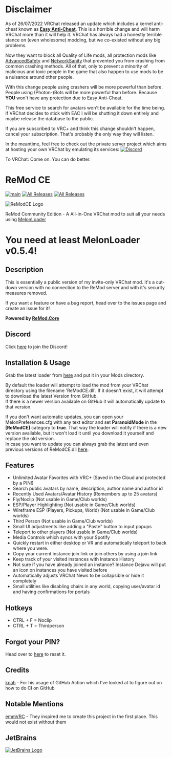 # Disclaimer
As of 26/07/2022 VRChat released an update which includes a kernel anti-cheat known as [**Easy Anti-Cheat**](https://easy.ac).
This is a horrible change and will harm VRChat more than it will help it. VRChat has always had a honestly terrible stance on (even wholesome) modding, but we co-existed without any big problems.

Now they want to block all Quality of Life mods, all protection mods like [AdvancedSafety](https://github.com/knah/VRCMods#advancedsafety) and [NetworkSanity](https://github.com/RequiDev/NetworkSanity) that prevented you from crashing from common crashing methods.
All of that, only to prevent a minority of malicious and toxic people in the game that also happen to use mods to be a nuisance around other people.

With this change people using crashers will be more powerful than before. People using (Photon-)Bots will be more powerful than before. Because **YOU** won't have any protection due to Easy Anti-Cheat.

This free service to search for avatars won't be available for the time being. If VRChat decides to stick with EAC I will be shutting it down entirely and maybe release the database to the public.

If you are subscribed to VRC+ and think this change shouldn't happen, cancel your subscription. That's probably the only way they will listen.

In the meantime, feel free to check out the private server project which aims at hosting your own VRChat by emulating its services:
[![Discord](https://img.shields.io/discord/876431015478951936?color=DD00FF&logo=Discord&logoColor=FFFFFF&style=plastic)](https://discord.gg/bzb6TCfXsr)

To VRChat:
Come on. You can do better.

# ReMod CE

[![main](https://img.shields.io/github/workflow/status/RequiDev/ReModCE/main?style=for-the-badge)](https://github.com/RequiDev/ReModCE/actions/workflows/main.yml)
[![All Releases](https://img.shields.io/github/downloads/RequiDev/ReModCE/total.svg?style=for-the-badge&logo=appveyor)](https://github.com/RequiDev/ReModCE/releases)
[![All Releases](https://img.shields.io/github/downloads/RequiDev/ReModCE/latest/total.svg?style=for-the-badge&logo=appveyor)](https://github.com/RequiDev/ReModCE/releases/latest)

![ReModCE Logo](https://github.com/RequiDev/ReModCE/raw/master/remod_ce_logo.png)

ReMod Community Edition - A All-in-One VRChat mod to suit all your needs using [MelonLoader](https://github.com/LavaGang/MelonLoader)
# **You need at least MelonLoader v0.5.4!**

## Description
This is essentially a public version of my invite-only VRChat mod. It's a cut-down version with no connection to the ReMod server and with it's security measures removed.  

If you want a feature or have a bug report, head over to the issues page and create an issue for it!  

**Powered by [ReMod.Core](https://github.com/RequiDev/ReMod.Core/)**

## Discord
Click [here](https://discord.gg/KdTSGU4jt3) to join the Discord!

## Installation & Usage
Grab the latest loader from [here](https://api.vrcmg.com/v1/mods/download/246) and put it in your Mods directory.  

By default the loader will attempt to load the mod from your VRChat directory using the filename 'ReModCE.dll'. If it doesn't exist, it will attempt to download the latest Version from GitHub.  
If there is a newer version available on GitHub it will automatically update to that version.  

If you don't want automatic updates, you can open your MelonPreferences.cfg with any text editor and set **ParanoidMode** in the **[ReModCE]** category to **true**. That way the loader will notify if there is a new version available, but it won't load it until you download it yourself and replace the old version.  
In case you want to update you can always grab the latest and even previous versions of ReModCE.dll [here](https://github.com/RequiDev/ReModCE/releases/).

## Features
* Unlimited Avatar Favorites with VRC+ (Saved in the Cloud and protected by a PIN!)
* Search public avatars by name, description, author name and author id
* Recently Used Avatars/Avatar History (Remembers up to 25 avatars)
* Fly/Noclip (Not usable in Game/Club worlds)
* ESP/Player Highlighting (Not usable in Game/Club worlds)
* Wireframe ESP (Players, Pickups, World) (Not usable in Game/Club worlds)
* Third Person (Not usable in Game/Club worlds)
* Small UI adjustments like adding a "Paste" button to input popups
* Teleport to other players (Not usable in Game/Club worlds)
* Media Controls which syncs with your Spotify
* Quickly restart in either desktop or VR and automatically teleport to back where you were.
* Copy your current instance join link or join others by using a join link
* Keep track of your visited instances with Instance History
* Not sure if you have already joined an instance? Instance Dejavu will put an icon on instances you have visited before
* Automatically adjusts VRChat News to be collapsible or hide it completely
* Small utilities like disabling chairs in any world, copying user/avatar id and having confirmations for portals

## Hotkeys
* CTRL + F = Noclip
* CTRL + T = Thirdperson

## Forgot your PIN?
Head over to [here](https://remod-ce.requi.dev/api/pin.php) to reset it.

## Credits
[knah](https://github.com/knah) - For his usage of GitHub Action which I've looked at to figure out on how to do CI on GitHub

## Notable Mentions
[emmVRC](https://github.com/emmVRC) - They inspired me to create this project in the first place. This would not exist without them  

## JetBrains

[![JetBrains Logo](https://resources.jetbrains.com/storage/products/company/brand/logos/jb_beam.svg)](https://jb.gg/OpenSourceSupport)
